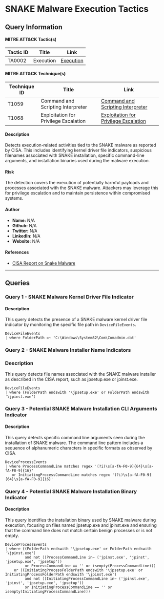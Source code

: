 # SNAKE Malware Execution Tactics

## Query Information

#### MITRE ATT&CK Tactic(s)

| Tactic ID | Title    | Link    |
| ---  | --- | --- |
| TA0002 | Execution | [Execution](https://attack.mitre.org/tactics/TA0002/) |

#### MITRE ATT&CK Technique(s)

| Technique ID | Title    | Link    |
| ---  | --- | --- |
| T1059 | Command and Scripting Interpreter | [Command and Scripting Interpreter](https://attack.mitre.org/techniques/T1059/) |
| T1068 | Exploitation for Privilege Escalation | [Exploitation for Privilege Escalation](https://attack.mitre.org/techniques/T1068/) |

#### Description
Detects execution-related activities tied to the SNAKE malware as reported by CISA. This includes identifying kernel driver file indicators, suspicious filenames associated with SNAKE installation, specific command-line arguments, and installation binaries used during the malware execution.

#### Risk
The detection covers the execution of potentially harmful payloads and processes associated with the SNAKE malware. Attackers may leverage this for privilege escalation and to maintain persistence within compromised systems.

#### Author <Optional>
- **Name:** N/A
- **Github:** N/A
- **Twitter:** N/A
- **LinkedIn:** N/A
- **Website:** N/A

#### References
- [CISA Report on Snake Malware](https://media.defense.gov/2023/May/09/2003218554/-1/-1/0/JOINT_CSA_HUNTING_RU_INTEL_SNAKE_MALWARE_20230509.PDF)

---

## Queries

### Query 1 - SNAKE Malware Kernel Driver File Indicator

#### Description
This query detects the presence of a SNAKE malware kernel driver file indicator by monitoring the specific file path in `DeviceFileEvents`.

```KQL
DeviceFileEvents 
| where FolderPath =~ 'C:\Windows\System32\Com\Comadmin.dat'
```
### Query 2 - SNAKE Malware Installer Name Indicators
### Description
This query detects file names associated with the SNAKE malware installer as described in the CISA report, such as jpsetup.exe or jpinst.exe.

```KQL
DeviceFileEvents 
| where (FolderPath endswith '\jpsetup.exe' or FolderPath endswith '\jpinst.exe')
```
### Query 3 - Potential SNAKE Malware Installation CLI Arguments Indicator
#### Description
This query detects specific command line arguments seen during the installation of SNAKE malware. The command line pattern includes a sequence of alphanumeric characters in specific formats as observed by CISA.

```KQL
DeviceProcessEvents 
| where ProcessCommandLine matches regex '(?i)\s[a-fA-F0-9]{64}\s[a-fA-F0-9]{16}' 
   or InitiatingProcessCommandLine matches regex '(?i)\s[a-fA-F0-9]{64}\s[a-fA-F0-9]{16}'
```

### Query 4 - Potential SNAKE Malware Installation Binary Indicator
#### Description
This query identifies the installation binary used by SNAKE malware during execution, focusing on files named jpsetup.exe and jpinst.exe and ensuring that the command line does not match certain benign processes or is not empty.

```KQL
DeviceProcessEvents 
| where ((FolderPath endswith '\jpsetup.exe' or FolderPath endswith '\jpinst.exe') 
         and not ((ProcessCommandLine in~ ('jpinst.exe', 'jpinst', 'jpsetup.exe', 'jpsetup')) 
         or ProcessCommandLine == '' or isempty(ProcessCommandLine)))
    or ((InitiatingProcessFolderPath endswith '\jpsetup.exe' or InitiatingProcessFolderPath endswith '\jpinst.exe') 
         and not ((InitiatingProcessCommandLine in~ ('jpinst.exe', 'jpinst', 'jpsetup.exe', 'jpsetup')) 
         or InitiatingProcessCommandLine == '' or isempty(InitiatingProcessCommandLine)))
```
